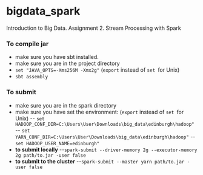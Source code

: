 # bigdata_spark
Introduction to Big Data. Assignment 2. Stream Processing with Spark

### To compile jar
* make sure you have sbt installed.
* make sure you are in the project directory
* ```set "JAVA_OPTS=-Xms256M -Xmx2g"``` (```export``` instead of ```set ```for Unix)
* ```sbt assembly```

### To submit
* make sure you are in the spark directory
* make sure you have set the environment: (```export``` instead of ```set ```for Unix)
-- ```set HADOOP_CONF_DIR=C:\Users\User\Downloads\big_data\edinburgh\hadoop"```
-- ```set YARN_CONF_DIR=C:\Users\User\Downloads\big_data\edinburgh\hadoop"```
-- ```set HADOOP_USER_NAME=edinburgh"```
* **to submit locally**
--```spark-submit --driver-memory 2g --executor-memory 2g path/to.jar -user false```
* **to submit to the cluster**
--```spark-submit --master yarn path/to.jar -user false```

